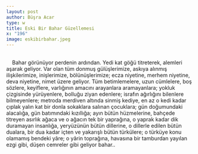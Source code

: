 ```yaml
---
layout: post
author: Büşra Acar
type: w
title: Eski Bir Bahar Güzellemesi
x: "196"
image: eskibirbahar.jpeg
---
```

<br/>
&nbsp;&nbsp;&nbsp;&nbsp;Bahar görünüyor perdenin ardından. Yedi kat göğü titreterek, alemleri aşarak geliyor. Var olan tüm donmuş gülüşlerimize, askıya alınmış ilişkilerimize, inişlerimize, bölünüşlerimize; ecza niyetine, merhem niyetine, deva niyetine, nimet üzere geliyor. Tüm betimlemelere, uzun cümlelere, boş sözlere, keyiflere, varlığının amacını arayanlara aramayanlara; yokluk çizgisinde yürüyenlere, bolluğu ziyan edenlere; israfın ağırlığını bilenlere bilmeyenlere; metroda merdiven altında sinmiş kediye, en az o kedi kadar çıplak yalın kat bir donla sokaklara salınan çocuklara; gün doğumundaki alacalığa, gün batımındaki kızıllığa; ayın bütün hüzmelerine, bahçede titreyen asırlık ağaca ve o ağacın tek bir yaprağına, o yaprak kadar dik duramayan insanlığa, yeryüzünün bütün dillerine, o dillerle edilen bütün dualara, bir dua kadar içten ve yakarışlı bütün türkülere; o türküye konu olamamış bendeki yâre; o yârin toprağına, havasına bir tamburdan yayılan ezgi gibi, düşen cemreler gibi geliyor bahar..
